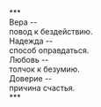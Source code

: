 ***<br />
Вера --<br />
повод к бездействию.<br />
Надежда --<br />
способ оправдаться.<br />
Любовь --<br />
толчок к безумию.<br />
Доверие --<br />
причина счастья.<br />
***<br />
<br />
